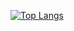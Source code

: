 <!-- [![Lautaro Ghosn's GitHub stats](https://github-readme-stats.vercel.app/api?username=LGhosn&show_icons=true&theme=radical)](https://github.com/LGhosn/github-readme-stats) -->

[![Top Langs](https://github-readme-stats.vercel.app/api/top-langs/?username=LGhosn&show_icons=true&theme=radical)](https://github.com/LGhosn/github-readme-stats)
